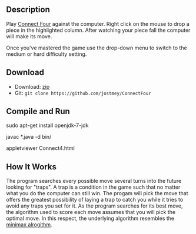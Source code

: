 ## Description

Play [Connect Four](https://en.wikipedia.org/wiki/Connect_Four) against the computer. Right click on the mouse to drop a piece in the highlighted column. After watching your piece fall the computer will make its move.

Once you've mastered the game use the drop-down menu to switch to the medium or hard difficulty setting.

## Download

* Download: [zip](https://github.com/jostmey/ConnectFour/zipball/master)
* Git: `git clone https://github.com/jostmey/ConnectFour`

## Compile and Run

sudo apt-get install openjdk-7-jdk

javac *.java -d bin/ 

appletviewer Connect4.html

## How It Works

The program searches every possible move several turns into the future looking for "traps". A trap is a condition in the game such that no matter what you do the computer can still win. The progam will pick the move that offers the greatest possibility of laying a trap to catch you while it tries to avoid any traps you set for it. As the program searches for its best move, the algorithm used to score each move assumes that you will pick the optimal move. In this respect, the underlying algorithm resembles the [minimax alrogithm](https://en.wikipedia.org/wiki/Minimax).
